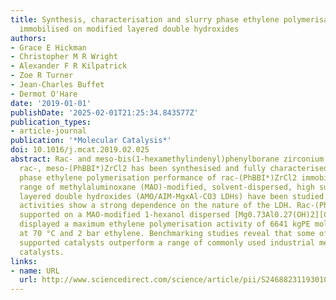 ```yaml
---
title: Synthesis, characterisation and slurry phase ethylene polymerisation of rac-(PhBBI*)ZrCl2
  immobilised on modified layered double hydroxides
authors:
- Grace E Hickman
- Christopher M R Wright
- Alexander F R Kilpatrick
- Zoe R Turner
- Jean-Charles Buffet
- Dermot O'Hare
date: '2019-01-01'
publishDate: '2025-02-01T21:25:34.843577Z'
publication_types:
- article-journal
publication: '*Molecular Catalysis*'
doi: 10.1016/j.mcat.2019.02.025
abstract: Rac- and meso-bis(1-hexamethylindenyl)phenylborane zirconium dichloride,
  rac-, meso-(PhBBI*)ZrCl2 has been synthesised and fully characterised. The slurry
  phase ethylene polymerisation performance of rac-(PhBBI*)ZrCl2 immobilised on a
  range of methylaluminoxane (MAO)-modified, solvent-dispersed, high surface area
  layered double hydroxides (AMO/AIM-MgxAl-CO3 LDHs) have been studied. The polymerisation
  activities show a strong dependence on the nature of the LDH. Rac-(PhBBI*)ZrCl2
  supported on a MAO-modified 1-hexanol dispersed [Mg0.73Al0.27(OH)2][CO3]0.135 LDH
  displayed a maximum ethylene polymerisation activity of 6641 kgPE molZr−1 h−1 bar−1
  at 70 °C and 2 bar ethylene. Benchmarking studies reveal that some of the rac-(PhBBI*)ZrCl2
  supported catalysts outperform a range of commonly used industrial metallocene PE
  catalysts.
links:
- name: URL
  url: http://www.sciencedirect.com/science/article/pii/S2468823119301038 papers3://publication/doi/10.1016/j.mcat.2019.02.025
---
```

